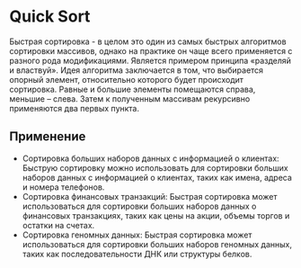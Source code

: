 # Quick Sort
Быстрая сортировка - в целом это один из самых быстрых алгоритмов сортировки массивов, однако на практике он чаще всего применяется с разного рода модификациями. Является примером принципа «разделяй и властвуй».
Идея алгоритма заключается в том, что выбирается опорный элемент, относительно которого будет происходит сортировка. Равные и большие элементы помещаются справа, меньшие – слева. Затем к полученным массивам рекурсивно применяются два первых пункта.

## Применение
* Сортировка больших наборов данных с информацией о клиентах: Быструю сортировку можно использовать для сортировки больших наборов данных с информацией о клиентах, таких как имена, адреса и номера телефонов.
* Сортировка финансовых транзакций: Быстрая сортировка может использоваться для сортировки больших наборов данных о финансовых транзакциях, таких как цены на акции, объемы торгов и остатки на счетах.
* Сортировка геномных данных: Быстрая сортировка может использоваться для сортировки больших наборов геномных данных, таких как последовательности ДНК или структуры белков.
